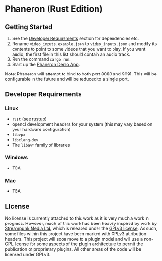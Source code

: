 # Phaneron (Rust Edition)

## Getting Started

1. See the [Developer Requirements](#developer-requirements) section for dependencies etc.
2. Rename `video_inputs.example.json` to `video_inputs.json` and modify its contents to point to some videos that you want to play. If you want audio, the first file in this list should contain an audio track.
3. Run the command `cargo run`.
4. Start up the [Phaneron Demo App](https://github.com/superflytv/phaneron-demo-app).

Note: Phaneron will attempt to bind to both port 8080 and 9091. This will be configurable in the future and will be reduced to a single port.

## Developer Requirements

### Linux
- `rust` (see [rustup](https://rustup.rs/))
- opencl development headers for your system (this may vary based on your hardware configuration)
- `libvpx`
- `libclang-dev`
- The `libav*` family of libraries

### Windows
- TBA

### Mac
- TBA

## License

No license is currently attached to this work as it is very much a work in progress. However, much of this work has been heavily inspired by work by [Streampunk Media Ltd.](https://github.com/Streampunk/phaneron) which is released under the [GPLv3 license](https://github.com/Streampunk/phaneron/blob/master/LICENSE). As such, some files within this project have been marked with GPLv3 attribution headers. This project will soon move to a plugin model and will use a non-GPL license for some aspects of the plugin architecture to permit the publication of proprietary plugins. All other areas of the code will be licensed under GPLv3.
